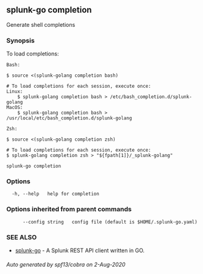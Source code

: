 ## splunk-go completion

Generate shell completions

### Synopsis

To load completions:

	Bash:
	
	$ source <(splunk-golang completion bash)
	
	# To load completions for each session, execute once:
	Linux:
		$ splunk-golang completion bash > /etc/bash_completion.d/splunk-golang
	MacOS:
		$ splunk-golang completion bash > /usr/local/etc/bash_completion.d/splunk-golang
	
	Zsh:
	
	$ source <(splunk-golang completion zsh)
	
	# To load completions for each session, execute once:
	$ splunk-golang completion zsh > "${fpath[1]}/_splunk-golang"
	

```
splunk-go completion
```

### Options

```
  -h, --help   help for completion
```

### Options inherited from parent commands

```
      --config string   config file (default is $HOME/.splunk-go.yaml)
```

### SEE ALSO

* [splunk-go](splunk-go.md)	 - A Splunk REST API client written in GO.

###### Auto generated by spf13/cobra on 2-Aug-2020
